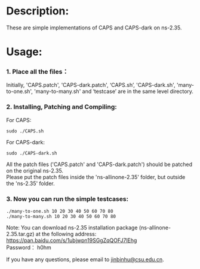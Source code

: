 # Description: 
  
These are simple implementations of CAPS and CAPS-dark on ns-2.35.  
  
# Usage:
  
### 1. Place all the files： 

Initially, 'CAPS.patch', 'CAPS-dark.patch', ‘CAPS.sh’, 'CAPS-dark.sh', 'many-to-one.sh', 'many-to-many.sh' and ‘testcase’ are in the same level directory.
  
### 2. Installing, Patching and Compiling:
	
For CAPS:
 
	sudo ./CAPS.sh
	
For CAPS-dark:
 
	sudo ./CAPS-dark.sh
	
All the patch files ('CAPS.patch' and 'CAPS-dark.patch') should be patched on the original ns-2.35.  
Please put the patch files inside the 'ns-allinone-2.35' folder, but outside the 'ns-2.35' folder. 
  
### 3. Now you can run the simple testcases:

	./many-to-one.sh 10 20 30 40 50 60 70 80
	./many-to-many.sh 10 20 30 40 50 60 70 80
	
Note: You can download ns-2.35 installation package (ns-allinone-2.35.tar.gz) at the following address:
https://pan.baidu.com/s/1ubjwpn19SGgZqQOFJ7lEhg          
Password： h0hm 
  
If you have any questions, please email to jinbinhu@csu.edu.cn.  
